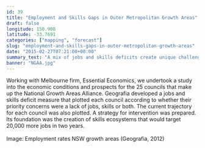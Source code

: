 ```yaml
---
id: 39
title: "Employment and Skills Gaps in Outer Metropolitan Growth Areas"
draft: false
longitude: 150.908
latitude: -33.7691
categories: ["mapping", "forecast"]
slug: "employment-and-skills-gaps-in-outer-metropolitan-growth-areas"
date: "2015-02-27T07:21:00+00:00"
summary_text: "A mix of jobs and skills deficits create unique challenges in each of the 25 national growth area alliance councils"
banner: "NGAA.jpg"
---
```


<span>
  <span>Working
  with Melbourne firm, Essential Economics, we undertook a study into the
  economic conditions and prospects for the 25 councils that make up the
  National Growth Areas Alliance. Geografia developed a jobs and skills deficit
  measure that plotted each council according to whether their priority
  concerns were a lack of jobs, skills or both. The current trajectory for each
  council was also plotted. A strategy for intervention was prepared. Its
  foundation was the creation of skills ecosystems that would target 20,000
  more jobs in two years.<br><br><span class="wysiwyg-color-silver">Image: Employment rates NSW growth areas (Geografia, 2012)</span></span></span>
